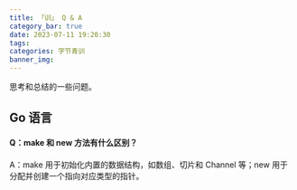 ```yaml
---
title: 「训」 Q & A
category_bar: true
date: 2023-07-11 19:20:30
tags:
categories: 字节青训
banner_img:
---
```


思考和总结的一些问题。

<!-- more -->

## Go 语言

#### Q：make 和 new 方法有什么区别？

A：make 用于初始化内置的数据结构，如数组、切片和 Channel 等；new 用于分配并创建一个指向对应类型的指针。